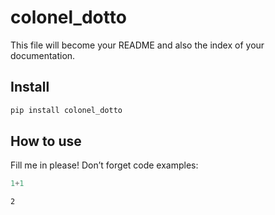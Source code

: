 colonel_dotto
================

<!-- WARNING: THIS FILE WAS AUTOGENERATED! DO NOT EDIT! -->

This file will become your README and also the index of your
documentation.

## Install

``` sh
pip install colonel_dotto
```

## How to use

Fill me in please! Don’t forget code examples:

``` python
1+1
```

    2
